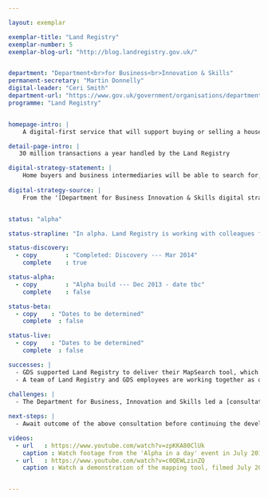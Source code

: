 ```yaml
---

layout: exemplar

exemplar-title: "Land Registry"
exemplar-number: 5
exemplar-blog-url: "http://blog.landregistry.gov.uk/"


department: "Department<br>for Business<br>Innovation & Skills"
permanent-secretary: "Martin Donnelly"
digital-leader: "Ceri Smith"
department-url: "https://www.gov.uk/government/organisations/department-for-business-innovation-skills"
programme: "Land Registry"


homepage-intro: |
    A digital-first service that will support buying or selling a house

detail-page-intro: |
   30 million transactions a year handled by the Land Registry  

digital-strategy-statement: |
    Home buyers and business intermediaries will be able to search for, gain data on and register property in the UK, without the need for the delays inherent in current disjointed, paper based systems.
    
digital-strategy-source: |
    From the '[Department for Business Innovation & Skills digital strategy](http://discuss.bis.gov.uk/digitalstrategy/page/7/)' --- December 2012


status: "alpha"

status-strapline: "In alpha. Land Registry is working with colleagues from GDS to explore the concept of creating a digital service which centres on customer needs. Using Agile methodology, the team is aiming to build a concept for a digital service to be shown to staff and customers. This will showcase what a digital service might look like in the future."

status-discovery:
  - copy        : "Completed: Discovery --- Mar 2014"
    complete    : true

status-alpha:
  - copy        : "Alpha build --- Dec 2013 - date tbc"
    complete    : false

status-beta:
  - copy    : "Dates to be determined"
    complete  : false

status-live:
  - copy    : "Dates to be determined"
    complete  : false

successes: |
  - GDS supported Land Registry to deliver their MapSearch tool, which went live in March 2014
  - A team of Land Registry and GDS employees are working together as one team and are engaging successfully with users
  
challenges: |
  - The Department for Business, Innovation and Skills led a [consultation](https://www.gov.uk/government/uploads/system/uploads/attachment_data/file/274493/bis-14-510-introduction-of-a-land-registry-service-delivery-company-consultation.pdf) on the introduction of a Land Registry service delivery company

next-steps: |
  - Await outcome of the above consultation before continuing the development of the service

videos:
  - url   : https://www.youtube.com/watch?v=zpKKA80ClUk
    caption : Watch footage from the 'Alpha in a day' event in July 2013, held by the Land Registry and the Government Digital Service
  - url   : https://www.youtube.com/watch?v=c0QEWLzinZQ
    caption : Watch a demonstration of the mapping tool, filmed July 2013


---
```

